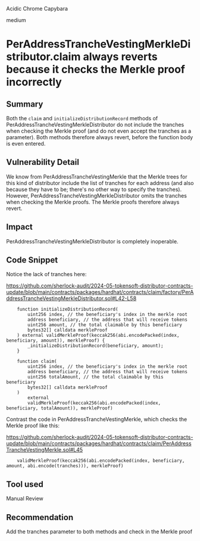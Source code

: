 Acidic Chrome Capybara

medium

# PerAddressTrancheVestingMerkleDistributor.claim always reverts because it checks the Merkle proof incorrectly

## Summary

Both the `claim` and `initializeDistributionRecord` methods of PerAddressTrancheVestingMerkleDistributor do not include the tranches when checking the Merkle proof (and do not even accept the tranches as a parameter). Both methods therefore always revert, before the function body is even entered.

## Vulnerability Detail

We know from PerAddressTrancheVestingMerkle that the Merkle trees for this kind of distributor include the list of tranches for each address (and also because they have to be; there's no other way to specify the tranches). However,  PerAddressTrancheVestingMerkleDistributor omits the tranches when checking the Merkle proofs. The Merkle proofs therefore always revert.

## Impact

PerAddressTrancheVestingMerkleDistributor is completely inoperable.

## Code Snippet

Notice the lack of tranches here:

https://github.com/sherlock-audit/2024-05-tokensoft-distributor-contracts-update/blob/main/contracts/packages/hardhat/contracts/claim/factory/PerAddressTrancheVestingMerkleDistributor.sol#L42-L58

```solidity
    function initializeDistributionRecord(
        uint256 index, // the beneficiary's index in the merkle root
        address beneficiary, // the address that will receive tokens
        uint256 amount, // the total claimable by this beneficiary
        bytes32[] calldata merkleProof
    ) external validMerkleProof(keccak256(abi.encodePacked(index, beneficiary, amount)), merkleProof) {
        _initializeDistributionRecord(beneficiary, amount);
    }

    function claim(
        uint256 index, // the beneficiary's index in the merkle root
        address beneficiary, // the address that will receive tokens
        uint256 totalAmount, // the total claimable by this beneficiary
        bytes32[] calldata merkleProof
    )
        external
        validMerkleProof(keccak256(abi.encodePacked(index, beneficiary, totalAmount)), merkleProof)
```

Contrast the code in PerAddressTrancheVestingMerkle, which checks the Merkle proof like this:

https://github.com/sherlock-audit/2024-05-tokensoft-distributor-contracts-update/blob/main/contracts/packages/hardhat/contracts/claim/PerAddressTrancheVestingMerkle.sol#L45

```solidity
    validMerkleProof(keccak256(abi.encodePacked(index, beneficiary, amount, abi.encode(tranches))), merkleProof)
```

## Tool used

Manual Review

## Recommendation

Add the tranches parameter to both methods and check in the Merkle proof
